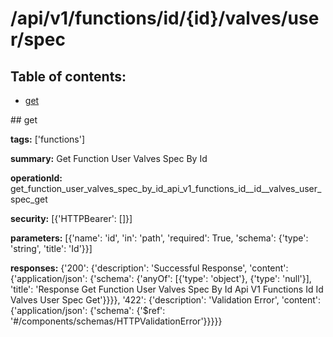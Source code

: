 # /api/v1/functions/id/{id}/valves/user/spec

## Table of contents:
- [get](#get)

<a name="get" />
## get

**tags:** ['functions']

**summary:** Get Function User Valves Spec By Id

**operationId:** get_function_user_valves_spec_by_id_api_v1_functions_id__id__valves_user_spec_get

**security:** [{'HTTPBearer': []}]

**parameters:** [{'name': 'id', 'in': 'path', 'required': True, 'schema': {'type': 'string', 'title': 'Id'}}]

**responses:** {'200': {'description': 'Successful Response', 'content': {'application/json': {'schema': {'anyOf': [{'type': 'object'}, {'type': 'null'}], 'title': 'Response Get Function User Valves Spec By Id Api V1 Functions Id  Id  Valves User Spec Get'}}}}, '422': {'description': 'Validation Error', 'content': {'application/json': {'schema': {'$ref': '#/components/schemas/HTTPValidationError'}}}}}

